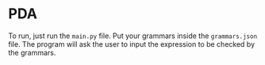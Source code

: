 # PDA
To run, just run the `main.py` file. Put your grammars inside the `grammars.json` file. The program will ask the user to input the expression to be checked by the grammars.